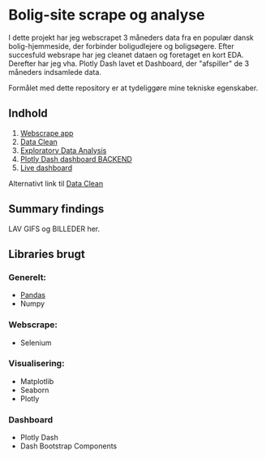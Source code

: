 # Bolig-site scrape og analyse

I dette projekt har jeg webscrapet 3 måneders data fra en populær dansk bolig-hjemmeside, der forbinder boligudlejere og boligsøgere.
Efter succesfuld websrape har jeg cleanet dataen og foretaget en kort EDA. Derefter har jeg vha. Plotly Dash lavet et Dashboard, der "afspiller" de 3 måneders indsamlede data.

Formålet med dette repository er at tydeliggøre mine tekniske egenskaber.

## Indhold
1. [Webscrape app](https://github.com/MadsJC/Bolig-site-analyse/blob/master/PYTHON%20Bolig-Scraper.py)
2. [Data Clean](https://github.com/MadsJC/Bolig-site-analyse/blob/master/PYTHON%20-%20Data%20Clean.ipynb)
3. [Exploratory Data Analysis](https://github.com/MadsJC/Bolig-site-analyse/blob/master/PYTHON%20-%20Data%20Clean.ipynb)
4. [Plotly Dash dashboard BACKEND](https://github.com/MadsJC/Bolig-site-analyse/blob/master/PYTHON%20-%20Data%20Clean.ipynb)
5. [Live dashboard](https://mc-livebolig.herokuapp.com/)

Alternativt link til [Data Clean](https://nbviewer.jupyter.org/github/MadsJC/Bolig-site-analyse/blob/master/PYTHON%20-%20Data%20Clean.ipynb)

## Summary findings

LAV GIFS og BILLEDER her.


## Libraries brugt

### Generelt:
* [Pandas](https://pandas.pydata.org/pandas-docs/version/0.25.3/)
* Numpy

### Webscrape:
* Selenium

### Visualisering:
* Matplotlib
* Seaborn
* Plotly

### Dashboard
* Plotly Dash
* Dash Bootstrap Components
